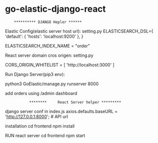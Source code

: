 # go-elastic-django-react
         
        ********** DJANGO Hepler ******
         
Elastic Config(elastic server host url):
setting.py
ELASTICSEARCH_DSL={
    'default': {
        'hosts': 'localhost:9200'
    },
}

ELASTICSEARCH_INDEX_NAME = "order"

React server domain cros origen:
setting.py 

CORS_ORIGIN_WHITELIST = [
     'http://localhost:3000'
]

Run Django Server(pip3 env):

python3 GoElastic/manage.py runserver 8000

add orders using /admin dashboard


               ********     React Server helper *********
                    
django server conf in index.js
axios.defaults.baseURL = 'http://127.0.0.1:8000'; # API url

installation
cd frontend
npm install

RUN react server 
cd frontend
npm start



